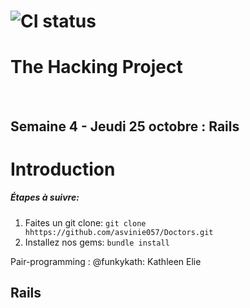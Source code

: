 # ![CI status](http://oi68.tinypic.com/ngf2uo.jpg)    
#  The Hacking Project
<br/>
<h2>Semaine 4 - Jeudi 25 octobre : Rails</h2>


<body>

<h1>Introduction</h1>

<h5>
 Étapes à suivre:
 </h5>
<ol>
 <li>Faites un git clone: <code>git clone hhttps://github.com/asvinie057/Doctors.git</code></li>
 <li>Installez nos gems: <code>bundle install</code></li>

</ol>

<p> Pair-programming : @funkykath: Kathleen Elie </p>

<h2>Rails</h2>

</body>
